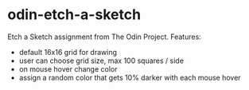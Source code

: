 # odin-etch-a-sketch
Etch a Sketch assignment from The Odin Project. 
Features: 
 - default 16x16 grid for drawing
 - user can choose grid size, max 100 squares / side
 - on mouse hover change color
 - assign a random color that gets 10% darker with each mouse hover

